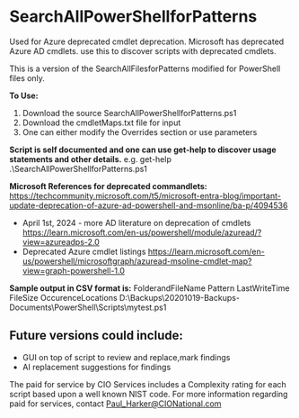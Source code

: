 # SearchAllPowerShellforPatterns
Used for Azure deprecated cmdlet deprecation. Microsoft has deprecated Azure AD cmdlets. use this to discover scripts with deprecated cmdlets.

This is a version of the SearchAllFilesforPatterns modified for PowerShell files only.

**To Use:**
1. Download the source SearchAllPowerShellforPatterns.ps1
2. Download the cmdletMaps.txt file for input
3. One can either modify the Overrides section or use parameters

**Script is self documented and one can use get-help to discover usage statements and other details.**
e.g. get-help .\SearchAllPowerShellforPatterns.ps1

**Microsoft References for deprecated commandlets:**
 https://techcommunity.microsoft.com/t5/microsoft-entra-blog/important-update-deprecation-of-azure-ad-powershell-and-msonline/ba-p/4094536
* April 1st, 2024 - more AD literature on deprecation of cmdlets
  https://learn.microsoft.com/en-us/powershell/module/azuread/?view=azureadps-2.0
 * Deprecated Azure cmdlet listings
        https://learn.microsoft.com/en-us/powershell/microsoftgraph/azuread-msoline-cmdlet-map?view=graph-powershell-1.0

**Sample output in CSV format is:**
FolderandFileName	Pattern	LastWriteTime	FileSize	OccurenceLocations
D:\Backups\20201019-Backups-Documents\PowerShell\Scripts\mytest.ps1


Future versions could include:
------------------------------
- GUI on top of script to review and replace,mark findings
- AI replacement suggestions for findings

The paid for service by CIO Services includes a Complexity rating for each script based upon a well known NIST code.
For more information regarding paid for services, contact Paul_Harker@CIONational.com


